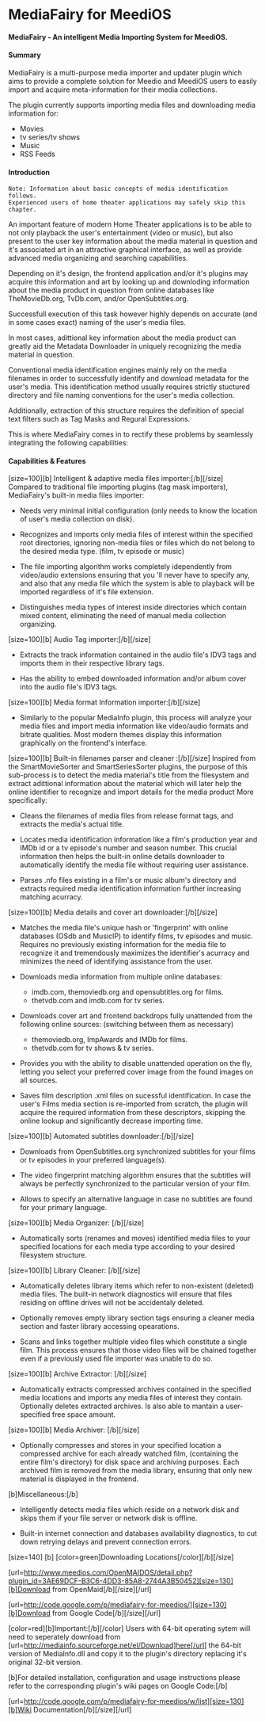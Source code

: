 MediaFairy for MeediOS
======================

#### MediaFairy - An intelligent Media Importing System for MeediOS.



#### Summary

MediaFairy is a multi-purpose media importer and updater plugin
which aims to provide a complete solution for Meedio and MeediOS users
to easily import and acquire meta-information for their media collections.

The plugin currently supports importing media files and downloading media information for:

* Movies
* tv series/tv shows
* Music
* RSS Feeds




#### Introduction

```
Note: Information about basic concepts of media identification follows.
Experienced users of home theater applications may safely skip this chapter.
```


  An important feature of modern Home Theater applications is to be able
to not only playback the  user's entertainment (video or music),
but also present to the user key information about the media material in question
and it's associated art in an attractive graphical interface,
as well as provide advanced media organizing and searching capabilities.


  Depending on it's design, the frontend application and/or it's plugins
  may acquire this information and art by looking up and downloding information
  about the media product in question from online databases
  like TheMovieDb.org, TvDb.com, and/or OpenSubtitles.org.


  Successfull execution of this task however highly depends on accurate
  (and in some cases exact) naming of the user's media files.

  In most cases, adittional key information about the media product
  can greatly aid the Metadata Downloader in uniquely recognizing the media material in question.


  Conventional media identification engines mainly rely on the media filenames
  in order to successfully identify and download metadata for the user's media. 
  This identification method usually requires strictly stuctured
  directory and file naming conventions for the user's media collection.


  Additionally, extraction of this structure requires the definition
  of special text filters such as Tag Masks and Regural Expressions.

  This is where MediaFairy comes in to rectify these problems
  by seamlessly integrating the following capabilities: 




#### Capabilities & Features

[size=100][b] Intelligent & adaptive media files importer:[/b][/size]
 Compared to traditional file importing plugins (tag mask importers), MediaFairy's built-in media files importer:

 - Needs very minimal initial configuration (only needs to know the location of user's media collection on disk).

- Recognizes and imports only media files of interest within the specified root directories, ignoring non-media files or files which do not belong to the desired media type. (film, tv episode or music)

 - The file importing algorithm works completely idependently from video/audio extensions ensuring that you 'll never have to specify any, and also that any media file which the system is able to playback will be imported regardless of it's file extension.  

 - Distinguishes media types of interest inside directories which contain mixed content, eliminating the need of manual media collection organizing.



[size=100][b] Audio Tag importer:[/b][/size]

 - Extracts the track information contained in the audio file's IDV3 tags and imports them in their respective library tags.

 - Has the ability to embed downloaded information and/or album cover into the audio file's IDV3 tags.



[size=100][b] Media format Information importer:[/b][/size]

 - Similarly to the popular MediaInfo plugin, this process will analyze your media files and import media information like video/audio formats and bitrate qualities. Most modern themes display this information graphically on the frontend's interface.



[size=100][b] Built-in filenames parser and cleaner :[/b][/size]
 Inspired from the SmartMovieSorter and SmartSeriesSorter plugins, the purpose of this sub-process is to detect the media material's title from the filesystem and extract adittional information about the material which will later help the online identifier to recognize and import details for the media product More specifically:

 - Cleans the filenames of media files from release format tags, and extracts the media's actual title.

 - Locates media identification information like a film's production year and IMDb id or a tv episode's number and season number. This crucial information then helps the built-in online details downloader to automatically identify the media file without requiring user assistance.

 - Parses .nfo files existing in a film's or music album's directory and extracts required media identification information further increasing matching acurracy.



[size=100][b] Media details and cover art downloader:[/b][/size]

 - Matches the media file's unique hash or 'fingerprint' with online databases (OSdb and MusicIP) to identify films, tv episodes and music. Requires no previously existing information for the media file to recognize it and tremendously maximizes the identifier's acurracy and minimizes the need of identifying assistance from the user.

 - Downloads media information from multiple online databases:
      - imdb.com, themoviedb.org and opensubtitles.org for films.
      - thetvdb.com and imdb.com for tv series.

 - Downloads cover art and frontend backdrops fully unattended from the following online sources: (switching between them as necessary)
      - themoviedb.org, ImpAwards and IMDb for films.
      - thetvdb.com for tv shows & tv series.

 - Provides you with the ability to disable unattended operation on the fly, letting you select your preferred cover image from the found images on all sources. 

 - Saves film description .xml files on sucessful identification.
 In case the user's Films media section is re-imported from scratch, the plugin will acquire the required information from these descriptors, skipping the online lookup and significantly decrease importing time.



[size=100][b] Automated subtitles downloader:[/b][/size]  

 - Downloads from OpenSubtitles.org  synchronized subtitles for your films or tv episodes in your preferred language(s).

 - The video fingerprint matching algorithm ensures that the subtitles will always be perfectly synchronized to the particular version of your film.

 - Allows to specify an alternative language in case no subtitles are found for your primary language.



[size=100][b] Media Organizer: [/b][/size]

 - Automatically sorts (renames and moves) identified media files to your specified locations for each media type according to your desired filesystem structure.



[size=100][b] Library Cleaner: [/b][/size]

 - Automatically deletes library items which refer to non-existent (deleted) media files. The built-in network diagnostics will ensure that files residing on offline drives will not be accidentaly deleted.

 - Optionally removes empty library section tags ensuring a cleaner media section and faster library accessing opearations.

 - Scans and links together multiple video files which constitute a single film. This process ensures that those video files will be chained together even if a previously used file importer was unable to do so.



[size=100][b] Archive Extractor: [/b][/size]    

 - Automatically extracts compressed archives contained in the specified media locations and imports any media files of interest they contain. Optionally deletes extracted archives. Is also able to mantain a user-specified free space amount.



[size=100][b] Media Archiver: [/b][/size]    

 - Optionally compresses and stores in your specified location a compressed archive for each already watched film, (containing the entire film's directory) for disk space and archiving purposes. Each archived film is removed from the media library, ensuring that only new material is displayed in the frontend.


 [b]Miscellaneous:[/b]

 - Intelligently detects media files which reside on a network disk and skips them if your file server or network disk is offline.

 - Built-in internet connection and databases availability diagnostics, to cut down retrying delays and prevent connection errors.




[size=140]   [b] [color=green]Downloading Locations[/color][/b][/size]

[url=http://www.meedios.com/OpenMAIDOS/detail.php?plugin_id=3AE69DCF-B3C6-4DD3-85A8-2744A3B50452][size=130][b]Download from OpenMaid[/b][/size][/url]

[url=http://code.google.com/p/mediafairy-for-meedios/][size=130][b]Download from Google Code[/b][/size][/url]

[color=red][b]Important:[/b][/color]
 Users with 64-bit operating sytem will need to seperately download from [url=http://mediainfo.sourceforge.net/el/Download]here[/url] the 64-bit version of MediaInfo.dll and copy it to the plugin's directory replacing it's original 32-bit version.



[b]For detailed installation, configuration and usage instructions 
please refer to the corresponding plugin's wiki pages on Google Code:[/b]

[url=http://code.google.com/p/mediafairy-for-meedios/w/list][size=130][b]Wiki Documentation[/b][/size][/url]

